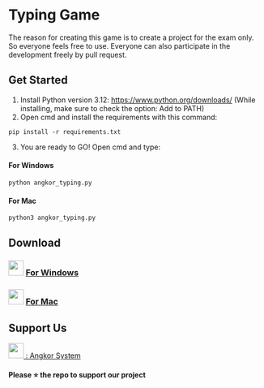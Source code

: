 # Typing Game
The reason for creating this game is to create a project for the exam only. So everyone feels free to use. Everyone can also participate in the development freely by pull request.

## Get Started

1. Install Python version 3.12: https://www.python.org/downloads/ (While installing, make sure to check the option: Add to PATH)
2. Open cmd and install the requirements with this command:

```
pip install -r requirements.txt
```

3. You are ready to GO! Open cmd and type:

#### For Windows 
```
python angkor_typing.py
```
#### For Mac 
```
python3 angkor_typing.py
```

## Download
###  <img src="icon.ico" width="30"> [For Windows](dist/angkor_typing_windows)
### <img src="icon.ico" width="30"> [For Mac](dist/angkor_typing.app)

## Support Us
<a href="https://fb.me/angkorsystems"><img src="https://www.facebook.com/images/fb_icon_325x325.png" width="30"> : Angkor System</a>


#### Please ⭐ the repo to support our project